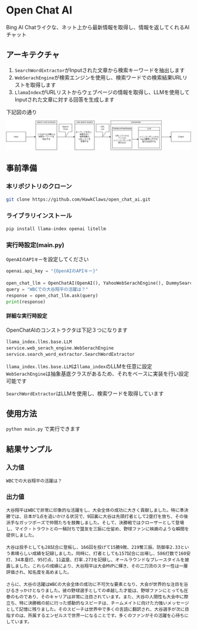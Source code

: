 # Open Chat AI

Bing AI Chatライクな、ネット上から最新情報を取得し、情報を返してくれるAI チャット

## アーキテクチャ
1. `SearchWordExtractor`がInputされた文章から検索キーワードを抽出します
2. `WebSerachEngine`が検索エンジンを使用し、検索ワードでの検索結果URLリストを取得します
3. `LlamaIndex`がURLリストからウェブページの情報を取得し、LLMを使用してInputされた文章に対する回答を生成します

下記図の通り

![image](arch.drawio.png)


## 事前準備

### 本リポジトリのクローン

```sh
git clone https://github.com/HawkClaws/open_chat_ai.git
```

### ライブラリインストール

```sh
pip install llama-index openai litellm
```

### 実行時設定(main.py)

`OpenAIのAPIキー`を設定してください

```python:main.py
openai.api_key = "{OpenAIのAPIキー}"

open_chat_llm = OpenChatAI(OpenAI(), YahooWebSerachEngine(), DummySearchWordExtractor())
query = "WBCでの大谷翔平の活躍は？"
response = open_chat_llm.ask(query)
print(response)
```

#### 詳細な実行時設定
OpenChatAIのコンストラクタは下記３つになります  

```python
llama_index.llms.base.LLM
service.web_serach_engine.WebSerachEngine
service.search_word_extractor.SearchWordExtractor
```

`llama_index.llms.base.LLM`は`llama_index`のLLMを任意に設定  
`WebSerachEngine`は抽象基底クラスがあるため、それをベースに実装を行い設定可能です  
  
`SearchWordExtractor`はLLMを使用し、検索ワードを取得しています


## 使用方法

`python main.py` で実行できます

## 結果サンプル

### 入力値

`WBCでの大谷翔平の活躍は？`

### 出力値

```
大谷翔平はWBCで非常に印象的な活躍をし、大会全体の成功に大きく貢献しました。特に準決勝では、日本が1点を追いかける状況で、9回裏に大谷は先頭打者として2塁打を放ち、その後派手なガッツポーズで仲間たちを鼓舞しました。そして、決勝戦ではクローザーとして登場し、マイク・トラウトとの一騎討ちで盟友を三振に仕留め、野球ファンに映画のような瞬間を提供しました。

大谷は投手としても28試合に登板し、166回を投げて15勝9敗、219奪三振、防御率2.33という素晴らしい成績を記録しました。同時に、打者としても157試合に出場し、586打数で160安打、34本塁打、95打点、11盗塁、打率.273を記録し、オールラウンドなプレースタイルを披露しました。これらの成績により、大谷翔平は大会MVPに輝き、その二刀流のスター性は一層評価され、知名度を高めました。

さらに、大谷の活躍はWBCの大会全体の成功に不可欠な要素となり、大会が世界的な注目を浴びるきっかけとなりました。彼の野球選手としての卓越した才能は、野球ファンにとっても圧巻のものであり、そのキャリアは非常に注目されています。また、大谷の人間性も大会中に際立ち、特に決勝戦の前に行った感動的なスピーチは、チームメイトに向けた力強いメッセージとして記憶に残りました。そのスピーチは世界中で多くの言語に翻訳され、大谷選手が次に目指すのは、所属するエンゼルスで世界一になることです。多くのファンがその活躍を心待ちにしています。
```
